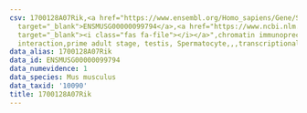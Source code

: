 ```yaml
---
csv: 1700128A07Rik,<a href="https://www.ensembl.org/Homo_sapiens/Gene/Summary?db=core;g=ENSMUSG00000099794"
  target="_blank">ENSMUSG00000099794</a>,<a href="https://www.ncbi.nlm.nih.gov/pubmed/25450459"
  target="_blank"><i class="fas fa-file"></i></a>",chromatin immunoprecipitation assay,direct
  interaction,prime adult stage, testis, Spermatocyte,,,transcriptional regulation,
data_alias: 1700128A07Rik
data_id: ENSMUSG00000099794
data_numevidence: 1
data_species: Mus musculus
data_taxid: '10090'
title: 1700128A07Rik
---
```

